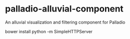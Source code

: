# palladio-alluvial-component
An alluvial visualization and filtering component for Palladio

bower install
python -m SimpleHTTPServer